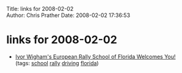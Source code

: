 Title: links for 2008-02-02  
Author: Chris Prather
Date: 2008-02-02 17:36:53

# links for 2008-02-02
<ul class="delicious">
	<li>
		<div class="delicious-link"><a href="http://www.gorally.com/">Ivor Wigham's European Rally School of Florida Welcomes You!</a></div>
		<div class="delicious-tags">(tags: <a href="http://del.icio.us/perigrin/school">school</a> <a href="http://del.icio.us/perigrin/rally">rally</a> <a href="http://del.icio.us/perigrin/driving">driving</a> <a href="http://del.icio.us/perigrin/florida">florida</a>)</div>
	</li>
</ul>

